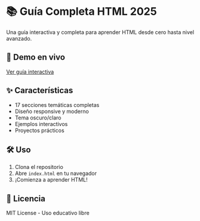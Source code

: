 # 📚 Guía Completa HTML 2025

Una guía interactiva y completa para aprender HTML desde cero hasta nivel avanzado.

## 🚀 Demo en vivo
[Ver guía interactiva](https://tu-usuario.github.io/html-guide-2025)

## ✨ Características
- 17 secciones temáticas completas
- Diseño responsive y moderno
- Tema oscuro/claro
- Ejemplos interactivos
- Proyectos prácticos

## 🛠️ Uso
1. Clona el repositorio
2. Abre `index.html` en tu navegador
3. ¡Comienza a aprender HTML!

## 📝 Licencia
MIT License - Uso educativo libre